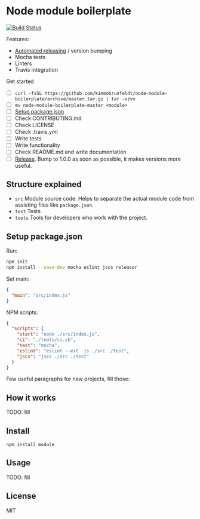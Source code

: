 # Node module boilerplate

[![Build Status](https://travis-ci.org/kimmobrunfeldt/repo.svg?branch=master)](https://travis-ci.org/kimmobrunfeldt/repo)

Features:

* [Automated releasing](CONTRIBUTING.md#release) / version bumping
* Mocha tests
* Linters
* Travis integration

Get started

* [ ] `curl -fsSL https://github.com/kimmobrunfeldt/node-module-boilerplate/archive/master.tar.gz | tar -xzvv`
* [ ] `mv node-module-boilerplate-master <module>`
* [ ] [Setup package.json](#setup-package-json)
* [ ] Check CONTRIBUTING.md
* [ ] Check LICENSE
* [ ] Check .travis.yml
* [ ] Write tests
* [ ] Write functionality
* [ ] Check README.md and write documentation
* [ ] [Release](CONTRIBUTING.md#release). Bump to 1.0.0 as soon as possible, it makes versions more useful.

## Structure explained

* `src` Module source code. Helps to separate the actual module code from assisting files like `package.json`.
* `test` Tests.
* `tools` Tools for developers who work with the project.

## Setup package.json

Run:

```bash
npm init
npm install --save-dev mocha eslint jscs releasor
```

Set main:
```json
{
  "main": "src/index.js"
}
```

NPM scripts:

```json
{
  "scripts": {
    "start": "node ./src/index.js",
    "ci": "./tools/ci.sh",
    "test": "mocha",
    "eslint": "eslint --ext .js ./src ./test",
    "jscs": "jscs ./src ./test"
  }
}
```

Few useful paragraphs for new projects, fill those:

## How it works

TODO: fill

## Install

```
npm install module
```

## Usage

TODO: fill

## License

MIT
